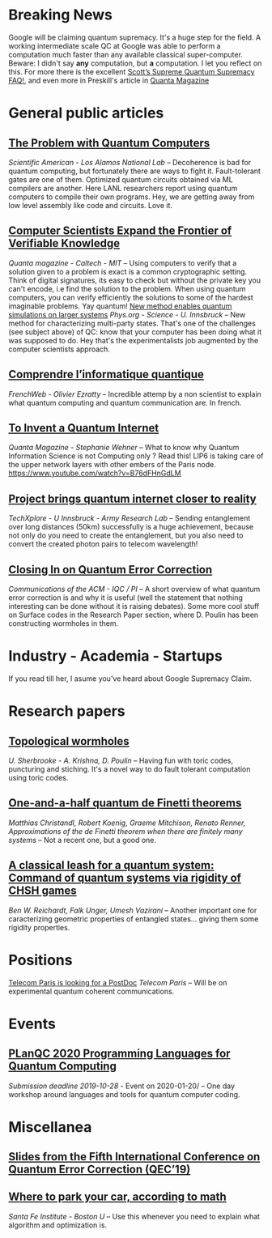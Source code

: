 
# Breaking News

Google will be claiming quantum supremacy. It's a huge step for the field. A working intermediate scale QC at Google was able to perform a computation much faster than any available classical super-computer. Beware: I didn't say **any** computation, but **a** computation. I let you reflect on this. For more there is the excellent [Scott’s Supreme Quantum Supremacy FAQ!](https://www.scottaaronson.com/blog/?p=4317), and even more in Preskill's article in [Quanta Magazine](https://www.quantamagazine.org/john-preskill-explains-quantum-supremacy-20191002/)


<a id="org0d7b72e"></a>

# General public articles


<a id="org802958b"></a>

## [The Problem with Quantum Computers](https://blogs.scientificamerican.com/observations/the-problem-with-quantum-computers/?amp;text=The)

*Scientific American - Los Alamos National Lab* &#x2013; Decoherence is bad for quantum computing, but fortunately there are ways to fight it. Fault-tolerant gates are one of them. Optimized quantum circuits obtained via ML compilers are another. Here LANL researchers report using quantum computers to compile their own programs. Hey, we are getting away from low level assembly like code and circuits. Love it.


<a id="org32db2fb"></a>

## [Computer Scientists Expand the Frontier of Verifiable Knowledge](https://www.quantamagazine.org/computer-scientists-expand-the-frontier-of-verifiable-knowledge-20190523/)

*Quanta magazine - Caltech - MIT* &#x2013; Using computers to verify that a solution given to a problem is exact is a common cryptographic setting. Think of digital signatures, its easy to check but without the private key you can't encode, i.e find the solution to the problem. When using quantum computers, you can verify efficiently the solutions to some of the hardest imaginable problems. Yay quantum!
[New method enables quantum simulations on larger systems](https://phys.org/news/2019-04-method-enables-quantum-simulations-larger.html)
*Phys.org - Science - U. Innsbruck* &#x2013; New method for characterizing multi-party states. That's one of the challenges (see subject above) of QC: know that your computer has been doing what it was supposed to do. Hey that's the experimentalists job augmented by the computer scientists approach. 


<a id="org01f51e4"></a>

## [Comprendre l’informatique quantique](https://www.frenchweb.fr/comprendre-linformatique-quantique-edition-2019-par-olivier-ezratty/376411)

*FrenchWeb - Olivier Ezratty* &#x2013; Incredible attemp by a non scientist to explain what quantum computing and quantum communication are. In french. 


<a id="orgf7f66e4"></a>

## [To Invent a Quantum Internet](https://www.quantamagazine.org/stephanie-wehner-is-designing-a-quantum-internet-20190925/)

*Quanta Magazine - Stephanie Wehner* &#x2013; What to know why Quantum Information Science is not Computing only ? Read this! LIP6 is taking care of the upper network layers with other embers of the Paris node. <https://www.youtube.com/watch?v=B76dFHnGdLM>


<a id="orgf1733f8"></a>

## [Project brings quantum internet closer to reality](https://techxplore.com/news/2019-09-quantum-internet-closer-reality.html)

*TechXplore - U Innsbruck - Army Research Lab* &#x2013; Sending entanglement over long distances (50km) successfully is a huge achievement, because not only do you need to create the entanglement, but you also need to convert the created photon pairs to telecom wavelength!


<a id="orgf35be71"></a>

## [Closing In on Quantum Error Correction](https://cacm.acm.org/magazines/2019/10/239668-closing-in-on-quantum-error-correction/fulltext)

*Communications of the ACM - IQC / PI* &#x2013; A short overview of what quantum error correction is and why it is useful (well the statement that nothing interesting can be done without it is raising debates). Some more cool stuff on Surface codes in the Research Paper section, where D. Poulin has been constructing wormholes in them. 


<a id="org0301746"></a>

# Industry - Academia - Startups

If you read till her, I asume you've heard about Google Supremacy Claim.


<a id="orgabff6bd"></a>

# Research papers


<a id="orgc222002"></a>

## [Topological wormholes](https://arxiv.org/abs/1909.07419)

*U. Sherbrooke - A. Krishna, D. Poulin* &#x2013; Having fun with toric codes, puncturing and stiching. It's a novel way to do fault tolerant computation using toric codes. 


<a id="org445a727"></a>

## [One-and-a-half quantum de Finetti theorems](https://arxiv.org/abs/0602130)

*Matthias Christandl, Robert Koenig, Graeme Mitchison, Renato Renner, Approximations of the de Finetti theorem when there are finitely many systems* &#x2013; Not a recent one, but a good one. 


<a id="org654d103"></a>

## [A classical leash for a quantum system: Command of quantum systems via rigidity of CHSH games](https://arxiv.org/abs/1209.0448)

*Ben W. Reichardt, Falk Unger, Umesh Vazirani* &#x2013; Another important one for caracterizing geometric properties of entangled states&#x2026; giving them some rigidity properties.


<a id="orgf71ad7f"></a>

# Positions

[Telecom Paris is looking for a PostDoc](https://www.linkedin.com/posts/romain-alléaume-0778066_postdoc-announcement-activity-6580134490172084224-dPIz/)
*Telecom Paris* &#x2013; Will be on experimental quantum coherent communications.


<a id="orgc092aae"></a>

# Events


<a id="orgf515125"></a>

## [PLanQC 2020 Programming Languages for Quantum Computing](https://popl20.sigplan.org/home/planqc-2020)

*Submission deadline 2019-10-28* - Event on 2020-01-20/ &#x2013; One day workshop around languages and tools for quantum computer coding.


<a id="org92a38e6"></a>

# Miscellanea


<a id="orgf3ce545"></a>

## [Slides from the Fifth International Conference on Quantum Error Correction (QEC’19)](https://www.youtube.com/playlist?list=PLgLkEJ3SUJUS05I_INGLpkNcaWQdXfCeo&app=desktop)


<a id="orgc6b593f"></a>

## [Where to park your car, according to math](https://phys.org/news/2019-09-car-math.html)

*Santa Fe Institute - Boston U* &#x2013; Use this whenever you need to explain what algorithm and optimization is.

